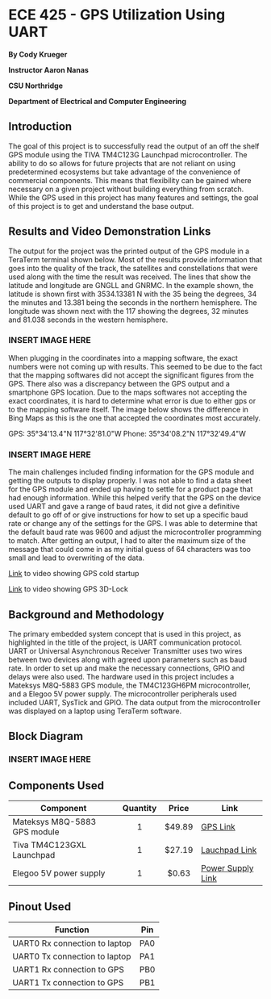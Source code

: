 # ECE 425 - GPS Utilization Using UART
**By Cody Krueger**

**Instructor Aaron Nanas**

**CSU Northridge**

**Department of Electrical and Computer Engineering**

## Introduction

The goal of this project is to successfully read the output of an off the shelf GPS module using the TIVA TM4C123G Launchpad microcontroller. The ability to do so allows for future projects that are not reliant on using predetermined ecosystems but take advantage of the convenience of commercial components. This means that flexibility can be gained where necessary on a given project without building everything from scratch. While the GPS used in this project has many features and settings, the goal of this project is to get and understand the base output.

## Results and Video Demonstration Links

The output for the project was the printed output of the GPS module in a TeraTerm terminal shown below. Most of the results provide information that goes into the quality of the track, the satellites and constellations that were used along with the time the result was received. The lines that show the latitude and longitude are GNGLL and GNRMC. In the example shown, the latitude is shown first with 3534.13381 N with the 35 being the degrees, 34 the minutes and 13.381 being the seconds in the northern hemisphere. The longitude was shown next with the 117 showing the degrees, 32 minutes and 81.038 seconds in the western hemisphere. 

### INSERT IMAGE HERE

When plugging in the coordinates into a mapping software, the exact numbers were not coming up with results. This seemed to be due to the fact that the mapping softwares did not accept the significant figures from the GPS. There also was a discrepancy between the GPS output and a smartphone GPS location. Due to the maps softwares not accepting the exact coordinates, it is hard to determine what error is due to either gps or to the mapping software itself. The image below shows the difference in Bing Maps as this is the one that accepted the coordinates most accurately.

GPS: 35°34'13.4"N 117°32'81.0"W 
Phone: 35°34'08.2"N 117°32'49.4"W

### INSERT IMAGE HERE

The main challenges included finding information for the GPS module and getting the outputs to display properly. I was not able to find a data sheet for the GPS module and ended up having to settle for a product page that had enough information. While this helped verify that the GPS on the device used UART and gave a range of baud rates, it did not give a definitive default to go off of or give instructions for how to set up a specific baud rate or change any of the settings for the GPS. I was able to determine that the default baud rate was 9600 and adjust the microcontroller programming to match. After getting an output, I had to alter the maximum size of the message that could come in as my initial guess of 64 characters was too small and lead to overwriting of the data.

[Link](https://youtu.be/P0uv83bj6EU) to video showing GPS cold startup

[Link](https://youtu.be/dxJiQWxAOfA) to video showing GPS 3D-Lock

## Background and Methodology

The primary embedded system concept that is used in this project, as highlighted in the title of the project, is UART communication protocol. UART or Universal Asynchronous Receiver Transmitter uses two wires between two devices along with agreed upon parameters such as baud rate. In order to set up and make the necessary connections, GPIO and delays were also used. The hardware used in this project includes a Mateksys M8Q-5883 GPS module, the TM4C123GH6PM microcontroller, and a Elegoo 5V power supply. The microcontroller peripherals used included UART, SysTick and GPIO. The data output from the microcontroller was displayed on a laptop using TeraTerm software.

## Block Diagram

### INSERT IMAGE HERE

## Components Used

| Component | Quantity | Price | Link |
| --------- | :------: | :---: | ---- |
| Mateksys M8Q-5883 GPS module | 1 | $49.89 | [GPS Link](https://www.aliexpress.us/item/3256802785524369.html?src=google&pdp_npi=4%40dis%21USD%2149.89%2149.89%21%21%21%21%21%40%2112000023019634973%21ppc%21%21%21&src=google&albch=shopping&acnt=708-803-3821&isdl=y&slnk=&plac=&mtctp=&albbt=Google_7_shopping&aff_platform=google&aff_short_key=UneMJZVf&gclsrc=aw.ds&albagn=888888&ds_e_adid=&ds_e_matchtype=&ds_e_device=c&ds_e_network=x&ds_e_product_group_id=&ds_e_product_id=en3256802785524369&ds_e_product_merchant_id=101006615&ds_e_product_country=US&ds_e_product_language=en&ds_e_product_channel=online&ds_e_product_store_id=&ds_url_v=2&albcp=19158444193&albag=&isSmbAutoCall=false&needSmbHouyi=false&gad_source=1&gclid=Cj0KCQiApNW6BhD5ARIsACmEbkWsc4HhrDFkB1u_Q3X64rlleNMHPQ3z6ci4ZOPpNu6r2ECnmDCgKaoaAkKsEALw_wcB&gatewayAdapt=glo2usa) |
| Tiva TM4C123GXL Launchpad | 1 | $27.19 | [Lauchpad Link](https://www.aliexpress.us/item/3256807251491775.html?src=google&pdp_npi=4%40dis%21USD%2127.25%2127.25%21%21%21%21%21%40%2112000040754373961%21ppc%21%21%21&src=google&albch=shopping&acnt=708-803-3821&isdl=y&slnk=&plac=&mtctp=&albbt=Google_7_shopping&aff_platform=google&aff_short_key=UneMJZVf&gclsrc=aw.ds&albagn=888888&ds_e_adid=&ds_e_matchtype=&ds_e_device=c&ds_e_network=x&ds_e_product_group_id=&ds_e_product_id=en3256807251491775&ds_e_product_merchant_id=5295126550&ds_e_product_country=US&ds_e_product_language=en&ds_e_product_channel=online&ds_e_product_store_id=&ds_url_v=2&albcp=20268592310&albag=&isSmbAutoCall=false&needSmbHouyi=false&gad_source=1&gclid=Cj0KCQiApNW6BhD5ARIsACmEbkVMz8SkxmHnLqJF4rAMK0Km9gdcjBfSw7_Qp4OmyIHREMPk3HYHKBEaAqoAEALw_wcB&gatewayAdapt=glo2usa) |
Elegoo 5V power supply | 1 | $0.63 | [Power Supply Link](https://www.aliexpress.us/item/3256802497196686.html?src=google&pdp_npi=4%40dis%21USD%210.71%210.64%21%21%21%21%21%40%2112000021705296223%21ppc%21%21%21&src=google&albch=shopping&acnt=708-803-3821&isdl=y&slnk=&plac=&mtctp=&albbt=Google_7_shopping&aff_platform=google&aff_short_key=UneMJZVf&gclsrc=aw.ds&albagn=888888&ds_e_adid=&ds_e_matchtype=&ds_e_device=c&ds_e_network=x&ds_e_product_group_id=&ds_e_product_id=en3256802497196686&ds_e_product_merchant_id=5495093922&ds_e_product_country=US&ds_e_product_language=en&ds_e_product_channel=online&ds_e_product_store_id=&ds_url_v=2&albcp=19158444193&albag=&isSmbAutoCall=false&needSmbHouyi=false&gad_source=1&gclid=Cj0KCQiApNW6BhD5ARIsACmEbkXfT-x3KpfsUKYsi6vWvkUTVDwYpkCBBCMfCVl2-MUdUcBj8NgyXGwaAg3yEALw_wcB&gatewayAdapt=glo2usa) |



## Pinout Used

| Function | Pin |
| --------- | ---- |
| UART0 Rx connection to laptop | PA0 |
| UART0 Tx connection to laptop | PA1 |
| UART1 Rx connection to GPS | PB0 |
| UART1 Tx connection to GPS | PB1 |

